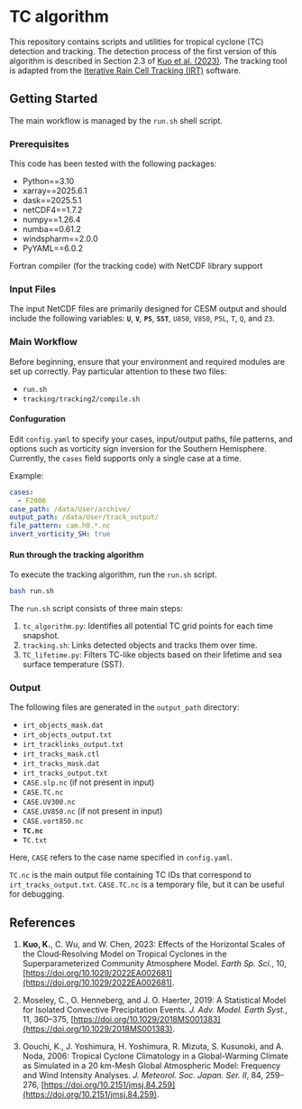 # TC algorithm

This repository contains scripts and utilities for tropical cyclone (TC) detection and tracking. The detection process of the first version of this algorithm is described in Section 2.3 of [Kuo et al. (2023)](https://agupubs.onlinelibrary.wiley.com/doi/full/10.1029/2022EA002681). The tracking tool is adapted from the [Iterative Rain Cell Tracking (IRT)](https://github.com/christophermoseley/iterative_raincell_tracking) software.

## Getting Started

The main workflow is managed by the `run.sh` shell script.

### Prerequisites

This code has been tested with the following packages:

- Python==3.10
- xarray==2025.6.1
- dask==2025.5.1
- netCDF4==1.7.2
- numpy==1.26.4
- numba==0.61.2
- windspharm==2.0.0
- PyYAML==6.0.2

Fortran compiler (for the tracking code) with NetCDF library support

### Input Files

The input NetCDF files are primarily designed for CESM output and should include the following variables: **`U`**, **`V`**, **`PS`**, **`SST`**, `U850`, `V850`, `PSL`, `T`, `Q`, and `Z3`.

### Main Workflow

Before beginning, ensure that your environment and required modules are set up correctly. Pay particular attention to these two files:

- `run.sh`
- `tracking/tracking2/compile.sh`
  
#### Confuguration

Edit `config.yaml` to specify your cases, input/output paths, file patterns, and options such as vorticity sign inversion for the Southern Hemisphere.
Currently, the `cases` field supports only a single case at a time.

Example:

```yaml
cases:
  - F2000
case_path: /data/User/archive/
output_path: /data/User/track_output/
file_pattern: cam.h0.*.nc
invert_vorticity_SH: true
```

#### Run through the tracking algorithm

To execute the tracking algorithm, run the `run.sh` script.

```bash
bash run.sh
```

The `run.sh` script consists of three main steps:

1. `tc_algorithm.py`: Identifies all potential TC grid points for each time snapshot.
2. `tracking.sh`: Links detected objects and tracks them over time.
3. `TC_lifetime.py`: Filters TC-like objects based on their lifetime and sea surface temperature (SST).

### Output

The following files are generated in the `output_path` directory:

- `irt_objects_mask.dat`
- `irt_objects_output.txt`
- `irt_tracklinks_output.txt`
- `irt_tracks_mask.ctl`
- `irt_tracks_mask.dat`
- `irt_tracks_output.txt`
- `CASE.slp.nc` (if not present in input)
- `CASE.TC.nc`
- `CASE.UV300.nc`
- `CASE.UV850.nc` (if not present in input)
- `CASE.vort850.nc`
- **`TC.nc`**
- `TC.txt`

Here, `CASE` refers to the case name specified in `config.yaml`.

`TC.nc` is the main output file containing TC IDs that correspond to `irt_tracks_output.txt`. `CASE.TC.nc` is a temporary file, but it can be useful for debugging.

## References

1. **Kuo, K.**, C. Wu, and W. Chen, 2023: Effects of the Horizontal Scales of the Cloud‐Resolving Model on Tropical Cyclones in the Superparameterized Community Atmosphere Model. *Earth Sp. Sci.*, 10, [https://doi.org/10.1029/2022EA002681](https://doi.org/10.1029/2022EA002681).

2. Moseley, C., O. Henneberg, and J. O. Haerter, 2019: A Statistical Model for Isolated Convective Precipitation Events. *J. Adv. Model. Earth Syst.*, 11, 360–375, [https://doi.org/10.1029/2018MS001383](https://doi.org/10.1029/2018MS001383).

3. Oouchi, K., J. Yoshimura, H. Yoshimura, R. Mizuta, S. Kusunoki, and A. Noda, 2006: Tropical Cyclone Climatology in a Global-Warming Climate as Simulated in a 20 km-Mesh Global Atmospheric Model: Frequency and Wind Intensity Analyses. *J. Meteorol. Soc. Japan. Ser. II*, 84, 259–276, [https://doi.org/10.2151/jmsj.84.259](https://doi.org/10.2151/jmsj.84.259).
